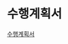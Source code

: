 # 수행계획서

[수행계획서](https://docs.google.com/document/d/1BylG_IEEiXWpuTZDxH1ToQUFAwGGYNAv/edit?usp=drivesdk&ouid=106260052202650172892&rtpof=true&sd=true)